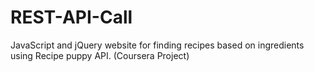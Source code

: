 # REST-API-Call
JavaScript and jQuery website for finding recipes based on ingredients using Recipe puppy API. (Coursera Project)
